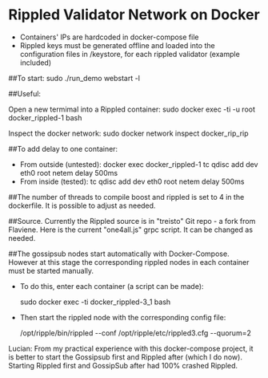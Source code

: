 # Rippled Validator Network on Docker

- Containers' IPs are hardcoded in docker-compose file
- Rippled keys must be generated offline and loaded into the configuration files in /keystore, for each rippled validator (example included)

##To start:
sudo ./run_demo webstart -l

##Useful:

Open a new termimal into a Rippled container:
sudo docker exec -ti -u root docker_rippled-1 bash

Inspect the docker network:
sudo docker network inspect docker_rip_rip

##To add delay to one container:
- From outside (untested):
docker exec docker_rippled-1 tc qdisc add dev eth0 root netem delay 500ms
- From inside (tested):
tc qdisc add dev eth0 root netem delay 500ms

##The number of threads to compile boost and rippled is set to 4 in the dockerfile.
  It is possible to adjust as needed.

##Source.
Currently the Rippled source is in "treisto" Git repo - a fork from Flaviene.
Here is the current "one4all.js" grpc script.
It can be changed as needed.

##The gossipsub nodes start automatically with Docker-Compose.
However at this stage the corresponding rippled nodes in each container must be started manually.
- To do this, enter each container (a script can be made):

   sudo docker exec -ti docker_rippled-3_1 bash

- Then start the rippled node with the corresponding config file:

   /opt/ripple/bin/rippled --conf /opt/ripple/etc/rippled3.cfg --quorum=2

Lucian: From my practical experience with this docker-compose project, it is better to start the Gossipsub first and Rippled after (which I do now).
Starting Rippled first and GossipSub after had 100% crashed Rippled.




